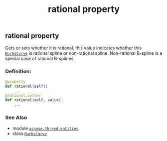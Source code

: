 ﻿---
title: rational property
second_title: Aspose.3D for Python via .NET API References
description: 
type: docs
weight: 200
url: /aspose.threed.entities/nurbscurve/rational/
is_root: false
---

## rational property


Gets or sets whether it is rational, this value indicates whether this [`NurbsCurve`](/3d/python-net/aspose.threed.entities/nurbscurve) is rational spline or non-rational spline.
Non-rational B-spline is a special case of rational B-splines.
### Definition:
```python
@property
def rational(self):
    ...
@rational.setter
def rational(self, value):
    ...
```

### See Also
* module [`aspose.threed.entities`](../../)
* class [`NurbsCurve`](/3d/python-net/aspose.threed.entities/nurbscurve)
